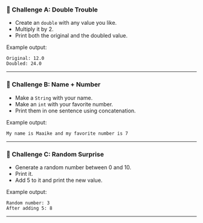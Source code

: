 ### 🔹 Challenge A: Double Trouble

* Create an `double` with any value you like.
* Multiply it by 2.
* Print both the original and the doubled value.

Example output:

```
Original: 12.0  
Doubled: 24.0
```

---

### 🔹 Challenge B: Name + Number

* Make a `String` with your name.
* Make an `int` with your favorite number.
* Print them in one sentence using concatenation.

Example output:

```
My name is Maaike and my favorite number is 7
```

---

### 🔹 Challenge C: Random Surprise

* Generate a random number between 0 and 10.
* Print it.
* Add 5 to it and print the new value.

Example output:

```
Random number: 3  
After adding 5: 8
```

---
